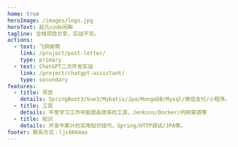 ```yaml
---
home: true
heroImage: /images/logo.jpg
heroText: 起凡code闲聊
tagline: 全栈项目分享，实战干货。
actions:
  - text: 飞鸽邮筒
    link: /project/post-letter/
    type: primary
  - text: ChatGPT二次开发实战
    link: /project/chatgpt-assistant/
    type: secondary
features:
  - title: 项目
    details: SpringBoot3/Vue3/Mybatis/Jpa/MongoDB/Mysql/微信支付/小程序。各种主流技术开发的全栈项目
  - title: 工具
    details: 平常学习工作中能提高效率的工具，Jenkins/Docker/内网穿透等
  - title: 知识
    details: 开发中累计的实用知识技巧，Spring/HTTP调试/JPA等。
footer: 联系方式：ljc666max
---
```

